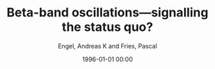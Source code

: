 ---
layout: post
title: Beta-band oscillations—signalling the status quo?

date: 1996-01-01 00:00
author: Engel, Andreas K and Fries, Pascal
journal: Current opinion in neurobiology

year: 2010
---